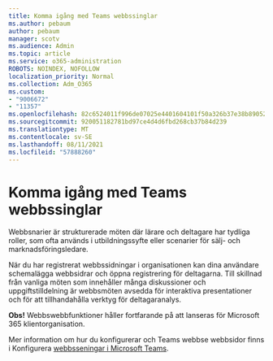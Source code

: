 ```yaml
---
title: Komma igång med Teams webbssinglar
ms.author: pebaum
author: pebaum
manager: scotv
ms.audience: Admin
ms.topic: article
ms.service: o365-administration
ROBOTS: NOINDEX, NOFOLLOW
localization_priority: Normal
ms.collection: Adm_O365
ms.custom:
- "9006672"
- "11357"
ms.openlocfilehash: 82c6524011f996de07025e4401604101f50a326b37e38b890524626325a01aaf
ms.sourcegitcommit: 920051182781bd97ce4d4d6fbd268cb37b84d239
ms.translationtype: MT
ms.contentlocale: sv-SE
ms.lasthandoff: 08/11/2021
ms.locfileid: "57888260"
---
```

# <a name="getting-started-with-teams-webinars"></a>Komma igång med Teams webbssinglar

Webbsnarier är strukturerade möten där lärare och deltagare har tydliga roller, som ofta används i utbildningssyfte eller scenarier för sälj- och marknadsföringsledare.

När du har registrerat webbssidningar i organisationen kan dina användare schemalägga webbsidrar och öppna registrering för deltagarna. Till skillnad från vanliga möten som innehåller många diskussioner och uppgiftstilldelning är webbsmöten avsedda för interaktiva presentationer och för att tillhandahålla verktyg för deltagaranalys.

**Obs!** Webbswebbfunktioner håller fortfarande på att lanseras för Microsoft 365 klientorganisation. 

Mer information om hur du konfigurerar och Teams webbse webbsidor finns i Konfigurera [webbsseningar i Microsoft Teams](https://docs.microsoft.com/microsoftteams/set-up-webinars).